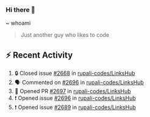 ### Hi there 👋

~ whoami

> Just another guy who likes to code

## :zap: Recent Activity

<!--START_SECTION:activity-->
1. 🔒 Closed issue [#2668](https://github.com/rupali-codes/LinksHub/issues/2668) in [rupali-codes/LinksHub](https://github.com/rupali-codes/LinksHub)
2. 🗣 Commented on [#2696](https://github.com/rupali-codes/LinksHub/issues/2696#issuecomment-2808151606) in [rupali-codes/LinksHub](https://github.com/rupali-codes/LinksHub)
3. 💪 Opened PR [#2697](https://github.com/rupali-codes/LinksHub/pull/2697) in [rupali-codes/LinksHub](https://github.com/rupali-codes/LinksHub)
4. ❗ Opened issue [#2696](https://github.com/rupali-codes/LinksHub/issues/2696) in [rupali-codes/LinksHub](https://github.com/rupali-codes/LinksHub)
5. ❗ Opened issue [#2689](https://github.com/rupali-codes/LinksHub/issues/2689) in [rupali-codes/LinksHub](https://github.com/rupali-codes/LinksHub)
<!--END_SECTION:activity-->

<!--
~ About Me
> Half-time developer, Full-time student, Some-time normal person...

**NayanUnni95/NayanUnni95** is a ✨ _special_ ✨ repository because its `README.md` (this file) appears on your GitHub profile.

Here are some ideas to get you started:

- 🔭 I’m currently working on ...
- 🌱 I’m currently learning ...
- 👯 I’m looking to collaborate on ...
- 🤔 I’m looking for help with ...
- 💬 Ask me about ...
- 📫 How to reach me: ...
- 😄 Pronouns: ...
- ⚡ Fun fact: ...
-->
